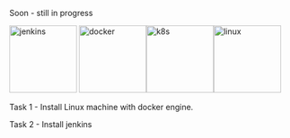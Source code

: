 Soon - still in progress

<img src="https://icon-icons.com/icons2/2107/PNG/256/file_type_jenkins_icon_130515.png" width="120" height="120" alt="jenkins"> <img src="https://d1q6f0aelx0por.cloudfront.net/product-logos/library-docker-logo.png" width="120" height="120" alt="docker"><img src="https://blog.bosch-si.com/wp-content/uploads/kubernetes-logo.png" width="120" height="120" alt="k8s"><img src="https://upload.wikimedia.org/wikipedia/commons/thumb/3/35/Tux.svg/150px-Tux.svg.png" width="120" height="120" alt="linux">

Task 1 - Install Linux machine with docker engine.

Task 2 - Install jenkins
